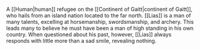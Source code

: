 A <span class="races">[[Human|human]]</span> refugee on the <span class="political-bodies-places">[[Continent of Gaitt|continent of Gaitt]]</span>, who hails from an island nation located to the far north.
<span class="people">[[Lias]]</span> is a man of many talents, excelling at horsemanship, 
swordsmanship, and archery.  This leads many to believe he must have been a man of high standing in his own country.
When questioned about his past, however, <span class="people">[[Lias]]</span> always responds with little more than a sad smile, revealing nothing.
